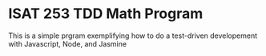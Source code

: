 # ISAT 253 TDD Math Program

This is a simple prgram exemplifying how to do a test-driven developement with Javascript, Node, and Jasmine
